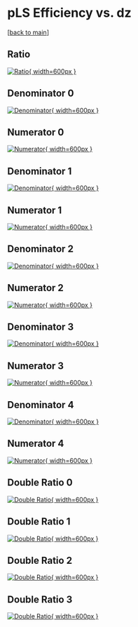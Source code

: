 # pLS Efficiency vs. dz

[[back to main](./)]



## Ratio

[![Ratio](../mtv/var/pLS_base_211_1_eff_dz.png){ width=600px }](../mtv/var/pLS_base_211_1_eff_dz.pdf)

## Denominator 0

[![Denominator](../mtv/den/pLS_base_211_1_eff_dz_den0.png){ width=600px }](../mtv/den/pLS_base_211_1_eff_dz_den0.pdf)

## Numerator 0

[![Numerator](../mtv/num/pLS_base_211_1_eff_dz_num0.png){ width=600px }](../mtv/num/pLS_base_211_1_eff_dz_num0.pdf)

## Denominator 1

[![Denominator](../mtv/den/pLS_base_211_1_eff_dz_den1.png){ width=600px }](../mtv/den/pLS_base_211_1_eff_dz_den1.pdf)

## Numerator 1

[![Numerator](../mtv/num/pLS_base_211_1_eff_dz_num1.png){ width=600px }](../mtv/num/pLS_base_211_1_eff_dz_num1.pdf)

## Denominator 2

[![Denominator](../mtv/den/pLS_base_211_1_eff_dz_den2.png){ width=600px }](../mtv/den/pLS_base_211_1_eff_dz_den2.pdf)

## Numerator 2

[![Numerator](../mtv/num/pLS_base_211_1_eff_dz_num2.png){ width=600px }](../mtv/num/pLS_base_211_1_eff_dz_num2.pdf)

## Denominator 3

[![Denominator](../mtv/den/pLS_base_211_1_eff_dz_den3.png){ width=600px }](../mtv/den/pLS_base_211_1_eff_dz_den3.pdf)

## Numerator 3

[![Numerator](../mtv/num/pLS_base_211_1_eff_dz_num3.png){ width=600px }](../mtv/num/pLS_base_211_1_eff_dz_num3.pdf)

## Denominator 4

[![Denominator](../mtv/den/pLS_base_211_1_eff_dz_den4.png){ width=600px }](../mtv/den/pLS_base_211_1_eff_dz_den4.pdf)

## Numerator 4

[![Numerator](../mtv/num/pLS_base_211_1_eff_dz_num4.png){ width=600px }](../mtv/num/pLS_base_211_1_eff_dz_num4.pdf)

## Double Ratio 0

[![Double Ratio](../mtv/ratio/pLS_base_211_1_eff_dz_ratio0.png){ width=600px }](../mtv/ratio/pLS_base_211_1_eff_dz_ratio0.pdf)

## Double Ratio 1

[![Double Ratio](../mtv/ratio/pLS_base_211_1_eff_dz_ratio1.png){ width=600px }](../mtv/ratio/pLS_base_211_1_eff_dz_ratio1.pdf)

## Double Ratio 2

[![Double Ratio](../mtv/ratio/pLS_base_211_1_eff_dz_ratio2.png){ width=600px }](../mtv/ratio/pLS_base_211_1_eff_dz_ratio2.pdf)

## Double Ratio 3

[![Double Ratio](../mtv/ratio/pLS_base_211_1_eff_dz_ratio3.png){ width=600px }](../mtv/ratio/pLS_base_211_1_eff_dz_ratio3.pdf)


